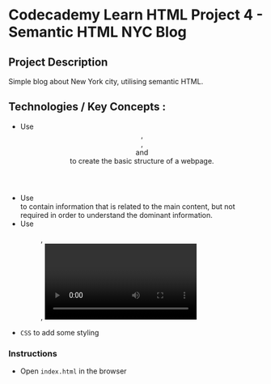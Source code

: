# Codecademy Learn HTML Project 4 - Semantic HTML NYC Blog

## Project Description
Simple blog about New York city, utilising semantic HTML.

## Technologies / Key Concepts :
- Use <header>, <nav>, <main> and <footer> to create the basic structure of a webpage.
- Use <article> to contain information that is related to the main content, but not required in order to understand the dominant information.
- Use <figure>, <figcaption>, <video>, <embed> and <audio> elements for media files.
- `CSS` to add some styling

### Instructions
- Open `index.html` in the browser



